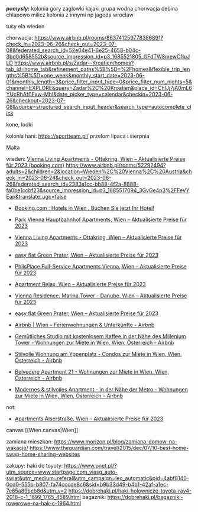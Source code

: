 ***pomysly:***
kolonia gory
zaglowki
kajaki
grupa wodna
chorwacja
debina
chlapowo
milicz
kolonia z innymi np jagoda
wroclaw


tusy
ela
wieden

chorwacja:
https://www.airbnb.pl/rooms/863741259778386891?check_in=2023-06-26&check_out=2023-07-08&federated_search_id=52e04e41-6e25-4658-b04c-3bd0d658552b&source_impression_id=p3_1685521805_GFdTW8mewC1luJLD
https://www.airbnb.pl/s/Zadar--Kroatien/homes?tab_id=home_tab&refinement_paths%5B%5D=%2Fhomes&flexible_trip_lengths%5B%5D=one_week&monthly_start_date=2023-06-01&monthly_length=3&price_filter_input_type=0&price_filter_num_nights=5&channel=EXPLORE&query=Zadar%2C%20Kroatien&place_id=ChIJj7jA0mL6YUcRhAf0Exw-MhI&date_picker_type=calendar&checkin=2023-06-26&checkout=2023-07-08&source=structured_search_input_header&search_type=autocomplete_click

kone, lodki


kolonia hani:
https://sportteam.pl/ przelom lipaca i sierpnia

Malta



wieden:
[Vienna Living Apartments - Ottakring, Wien – Aktualisierte Preise für 2023 (booking.com)](https://www.booking.com/hotel/at/vienna-living-apartments-ottakring.de.html?aid=304142&label=gen173nr-1FCAEoggI46AdIM1gEaLYBiAEBmAEHuAEXyAEP2AEB6AEB-AEMiAIBqAIDuAKNgdGjBsACAdICJGFkZGM4NmMzLWE3Y2YtNDk2Zi05ZDk5LTU4ZWNlMzQ2YTMzMdgCBuACAQ&sid=d4de0de8a04c69a55dd13bcca86af398&age=8&age=8&all_sr_blocks=936583803_365813828_0_0_0&checkin=2023-06-24&checkout=2023-06-26&dest_id=-1995499&dest_type=city&dist=0&group_adults=2&group_children=2&hapos=3&highlighted_blocks=936583803_365813828_0_0_0&hpos=3&matching_block_id=936583803_365813828_0_0_0&nflt=oos%3D1%3Bprice%3DPLN-500-700-1&no_rooms=1&req_adults=2&req_age=8&req_age=8&req_children=2&room1=A%2CA%2C8%2C8&sb_price_type=total&sr_order=bayesian_review_score&sr_pri_blocks=936583803_365813828_0_0_0__29250&srepoch=1685353833&srpvid=6dfb322b57a90294&type=total&ucfs=1&activeTab=main)
https://www.airbnb.pl/rooms/52292494?adults=2&children=2&location=Wieden%2C%20Vienna%2C%20Austria&check_in=2023-06-24&check_out=2023-06-26&federated_search_id=2383a1cc-bb88-4f2a-8888-fa0be1ccbf23&source_impression_id=p3_1685517094_3GvGe4p3%2FFeVYEap&translate_ugc=false


* [Booking.com : Hotels in Wien . Buchen Sie jetzt Ihr Hotel!](https://www.booking.com/searchresults.de.html?label=gen173nr-1BCAEoggI46AdIM1gEaLYBiAEBmAEHuAEXyAEP2AEB6AEBiAIBqAIDuAKNgdGjBsACAdICJGFkZGM4NmMzLWE3Y2YtNDk2Zi05ZDk5LTU4ZWNlMzQ2YTMzMdgCBeACAQ&sid=d4de0de8a04c69a55dd13bcca86af398&aid=304142&ss=Wien&ssne=Wien&ssne_untouched=Wien&efdco=1&lang=de&dest_id=-1995499&dest_type=city&checkin=2023-06-24&checkout=2023-06-26&group_adults=2&no_rooms=1&group_children=2&age=8&age=8&sb_travel_purpose=leisure&nflt=oos%3D1%3Bprice%3DPLN-500-700-1&order=bayesian_review_score#map_closed)
* [Park Vienna Hauptbahnhof Apartments, Wien – Aktualisierte Preise für 2023](https://www.booking.com/hotel/at/park-vienna-hauptbahnhof-apartments.de.html?aid=304142&label=gen173nr-1FCAEoggI46AdIM1gEaLYBiAEBmAEHuAEXyAEP2AEB6AEB-AEMiAIBqAIDuAKNgdGjBsACAdICJGFkZGM4NmMzLWE3Y2YtNDk2Zi05ZDk5LTU4ZWNlMzQ2YTMzMdgCBuACAQ&sid=d4de0de8a04c69a55dd13bcca86af398&age=8&age=8&all_sr_blocks=340817701_118638688_4_0_0&checkin=2023-06-24&checkout=2023-06-26&dest_id=-1995499&dest_type=city&dist=0&group_adults=2&group_children=2&hapos=5&highlighted_blocks=340817701_118638688_4_0_0&hpos=5&matching_block_id=340817701_118638688_4_0_0&nflt=oos%3D1%3Bprice%3DPLN-500-700-1&no_rooms=1&req_adults=2&req_age=8&req_age=8&req_children=2&room1=A%2CA%2C8%2C8&sb_price_type=total&sr_order=bayesian_review_score&sr_pri_blocks=340817701_118638688_4_0_0__30500&srepoch=1685353833&srpvid=6dfb322b57a90294&type=total&ucfs=1&activeTab=main#map_closed)
* [Vienna Living Apartments - Ottakring, Wien – Aktualisierte Preise für 2023](https://www.booking.com/hotel/at/vienna-living-apartments-ottakring.de.html?aid=304142&label=gen173nr-1FCAEoggI46AdIM1gEaLYBiAEBmAEHuAEXyAEP2AEB6AEB-AEMiAIBqAIDuAKNgdGjBsACAdICJGFkZGM4NmMzLWE3Y2YtNDk2Zi05ZDk5LTU4ZWNlMzQ2YTMzMdgCBuACAQ&sid=d4de0de8a04c69a55dd13bcca86af398&age=8&age=8&all_sr_blocks=936583803_365813828_0_0_0&checkin=2023-06-24&checkout=2023-06-26&dest_id=-1995499&dest_type=city&dist=0&group_adults=2&group_children=2&hapos=3&highlighted_blocks=936583803_365813828_0_0_0&hpos=3&matching_block_id=936583803_365813828_0_0_0&nflt=oos%3D1%3Bprice%3DPLN-500-700-1&no_rooms=1&req_adults=2&req_age=8&req_age=8&req_children=2&room1=A%2CA%2C8%2C8&sb_price_type=total&sr_order=bayesian_review_score&sr_pri_blocks=936583803_365813828_0_0_0__29250&srepoch=1685353833&srpvid=6dfb322b57a90294&type=total&ucfs=1&activeTab=main)
* [easy flat Green Prater, Wien – Aktualisierte Preise für 2023](https://www.booking.com/hotel/at/green-prater-apartments.de.html?aid=304142&label=gen173nr-1FCAEoggI46AdIM1gEaLYBiAEBmAEHuAEXyAEP2AEB6AEB-AEMiAIBqAIDuAKNgdGjBsACAdICJGFkZGM4NmMzLWE3Y2YtNDk2Zi05ZDk5LTU4ZWNlMzQ2YTMzMdgCBuACAQ&sid=d4de0de8a04c69a55dd13bcca86af398&age=8&age=8&atlas_src=hp_iw_btn&checkin=2023-06-24&checkout=2023-06-26&dist=0&group_adults=2&group_children=2&no_rooms=1&room1=A%2CA%2C8%2C8&sb_price_type=total&srepoch=1685354031&srpvid=a071453c6b300210&type=total&)
* [PhilsPlace Full-Service Apartments Vienna, Wien – Aktualisierte Preise für 2023](https://www.booking.com/hotel/at/philsplace-full-service-apartments-vienna.de.html?aid=304142&label=gen173nr-1FCAEoggI46AdIM1gEaLYBiAEBmAEHuAEXyAEP2AEB6AEB-AEMiAIBqAIDuAKNgdGjBsACAdICJGFkZGM4NmMzLWE3Y2YtNDk2Zi05ZDk5LTU4ZWNlMzQ2YTMzMdgCBuACAQ&sid=d4de0de8a04c69a55dd13bcca86af398&age=8&age=8&all_sr_blocks=276958403_106781861_2_0_0&checkin=2023-06-24&checkout=2023-06-26&dest_id=-1995499&dest_type=city&dist=0&group_adults=2&group_children=2&hapos=2&highlighted_blocks=276958403_106781861_2_0_0&hpos=2&matching_block_id=276958403_106781861_2_0_0&nflt=oos%3D1%3Bprice%3DPLN-500-900-1&no_rooms=1&req_adults=2&req_age=8&req_age=8&req_children=2&room1=A%2CA%2C8%2C8&sb_price_type=total&sr_order=bayesian_review_score&sr_pri_blocks=276958403_106781861_2_0_0__38550&srepoch=1685352780&srpvid=6dfb322b57a90294&type=total&ucfs=1&activeTab=main)

* [Apartment Relax, Wien – Aktualisierte Preise für 2023](https://www.booking.com/hotel/at/apartment-relax.de.html?aid=304142&label=gen173nr-1FCAEoggI46AdIM1gEaLYBiAEBmAEHuAEXyAEP2AEB6AEB-AEMiAIBqAIDuAKNgdGjBsACAdICJGFkZGM4NmMzLWE3Y2YtNDk2Zi05ZDk5LTU4ZWNlMzQ2YTMzMdgCBuACAQ&sid=d4de0de8a04c69a55dd13bcca86af398&age=8;age=8;atlas_src=sr_iw_btn;checkin=2023-06-24;checkout=2023-06-26;dest_id=-1995499;dest_type=city;dist=0;group_adults=2;group_children=2;highlighted_blocks=997517701_372613412_5_0_0;nflt=oos%3D1%3Bprice%3DPLN-500-900-1;no_rooms=1;room1=A%2CA%2C8%2C8;sb_price_type=total;type=total;ucfs=1&)
* [Vienna Residence, Marina Tower - Danube, Wien – Aktualisierte Preise für 2023](https://www.booking.com/hotel/at/vienna-residence-marina-tower-danube.de.html?aid=304142&label=gen173nr-1FCAEoggI46AdIM1gEaLYBiAEBmAEHuAEXyAEP2AEB6AEB-AEMiAIBqAIDuAKNgdGjBsACAdICJGFkZGM4NmMzLWE3Y2YtNDk2Zi05ZDk5LTU4ZWNlMzQ2YTMzMdgCBuACAQ&sid=d4de0de8a04c69a55dd13bcca86af398&age=8;age=8;atlas_src=sr_iw_btn;checkin=2023-06-24;checkout=2023-06-26;dest_id=-1995499;dest_type=city;dist=0;group_adults=2;group_children=2;highlighted_blocks=891075007_359222423_2_0_0;no_rooms=1;room1=A%2CA%2C8%2C8;sb_price_type=total;type=total;ucfs=1&)
* [easy flat Green Prater, Wien – Aktualisierte Preise für 2023](https://www.booking.com/hotel/at/green-prater-apartments.de.html?aid=304142&label=gen173nr-1FCAEoggI46AdIM1gEaLYBiAEBmAEHuAEXyAEP2AEB6AEB-AEMiAIBqAIDuAKNgdGjBsACAdICJGFkZGM4NmMzLWE3Y2YtNDk2Zi05ZDk5LTU4ZWNlMzQ2YTMzMdgCBuACAQ&sid=d4de0de8a04c69a55dd13bcca86af398&age=8;age=8;atlas_src=sr_iw_btn;checkin=2023-06-24;checkout=2023-06-26;dest_id=-1995499;dest_type=city;dist=0;group_adults=2;group_children=2;highlighted_blocks=295481603_369383801_4_0_0;no_rooms=1;room1=A%2CA%2C8%2C8;sb_price_type=total;type=total;ucfs=1&)
* [Airbnb | Wien – Ferienwohnungen & Unterkünfte - Airbnb](https://www.airbnb.de/s/Wien--Vienna--Austria/homes?tab_id=home_tab&refinement_paths%5B%5D=%2Fhomes&flexible_trip_lengths%5B%5D=one_week&monthly_start_date=2023-06-01&monthly_length=3&price_filter_input_type=0&price_filter_num_nights=2&channel=EXPLORE&query=Wien%2C%20Vienna&place_id=ChIJx-mnwg-obUcRgOaOTyf28oU&date_picker_type=calendar&checkin=2023-06-24&checkout=2023-06-26&source=structured_search_input_header&search_type=user_map_move&ne_lat=48.24123019002301&ne_lng=16.45035260929788&sw_lat=48.19742468078159&sw_lng=16.29130834355081&zoom=14&zoom_level=14&search_by_map=true&adults=2&children=2)
* [Gemütliches Studio mit kostenlosem Kaffee in der Nähe des Millenium Tower - Wohnungen zur Miete in Wien, Wien, Österreich - Airbnb](https://www.airbnb.de/rooms/899819053986086180?adults=2&children=2&location=Wien%2C%20Vienna%2C%20Austria&check_in=2023-06-24&check_out=2023-06-26&federated_search_id=f06d1b1e-76cf-45cc-bdbe-11d68e978d3a&source_impression_id=p3_1685354860_rSEYaFCSX2Q5tkSm)
* [Stilvolle Wohnung am Yppenplatz - Condos zur Miete in Wien, Wien, Österreich - Airbnb](https://www.airbnb.de/rooms/773954262977645465?adults=2&children=2&location=Wien%2C%20Vienna%2C%20Austria&check_in=2023-06-24&check_out=2023-06-26&federated_search_id=336ec7d3-48d3-4ea9-bedf-8d0c187456d6&source_impression_id=p3_1685353793_96XcfhuJzdUusLlD)
* [Belvedere Apartment 21 - Wohnungen zur Miete in Wien, Wien, Österreich - Airbnb](https://www.airbnb.de/rooms/898488745318179453?adults=2&children=2&location=Wien%2C%20Vienna%2C%20Austria&check_in=2023-06-24&check_out=2023-06-26&federated_search_id=426eaab4-08b9-4e41-8176-7075bb509849&source_impression_id=p3_1685352006_FSAKP1TZDzAyaVXm)
* [Modernes & stilvolles Apartment - in der Nähe der Metro - Wohnungen zur Miete in Wien, Wien, Österreich - Airbnb](https://www.airbnb.de/rooms/763729983675495300?adults=2&children=2&location=Wien%2C%20Vienna%2C%20Austria&check_in=2023-06-24&check_out=2023-06-26&federated_search_id=710000c0-0480-4538-972e-d942665a0b60&source_impression_id=p3_1685351369_hixpZhtUF1P8ohWz)


not:
* [Apartments Alserstraße, Wien – Aktualisierte Preise für 2023](https://www.booking.com/hotel/at/apartments-alserstrasse.de.html?aid=304142&label=gen173nr-1FCAEoggI46AdIM1gEaLYBiAEBmAEHuAEXyAEP2AEB6AEB-AEMiAIBqAIDuAKNgdGjBsACAdICJGFkZGM4NmMzLWE3Y2YtNDk2Zi05ZDk5LTU4ZWNlMzQ2YTMzMdgCBuACAQ&sid=d4de0de8a04c69a55dd13bcca86af398&age=8;age=8;atlas_src=sr_iw_btn;checkin=2023-06-24;checkout=2023-06-26;dest_id=-1995499;dest_type=city;dist=0;group_adults=2;group_children=2;highlighted_blocks=126799801_85970028_3_0_0;nflt=oos%3D1%3Bprice%3DPLN-500-900-1;no_rooms=1;room1=A%2CA%2C8%2C8;sb_price_type=total;type=total;ucfs=1&)


canvas
[[Wien.canvas|Wien]]

zamiana mieszkan:
https://www.morizon.pl/blog/zamiana-domow-na-wakacje/
https://www.theguardian.com/travel/2015/dec/07/10-best-home-swap-home-sharing-websites




zakupy:
haki do toyoty:
https://www.onet.pl/?utm_source=www.startpage.com_viasg_auto-swiat&utm_medium=referal&utm_campaign=leo_automatic&pid=4abf8140-0cd0-555b-b807-fa74cccde8c6&sid=b9b33d49-b4b1-42af-a1ec-7e65a89beb8d&utm_v=2
https://dobrehaki.pl/haki-holownicze-toyota-rav4-2018-c-1_1699_1765_4589.html
bagaznik:
https://dobrehaki.pl/bagazniki-rowerowe-na-hak-c-1964.html
